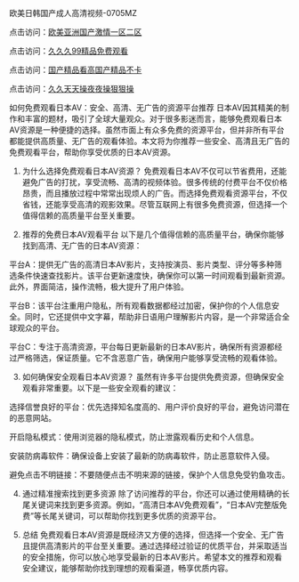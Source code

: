 
欧美日韩国产成人高清视频-0705MZ

点击访问：<a href="https://heiliaowzu4ur.pages.dev">欧美亚洲国产激情一区二区</a>

点击访问：<a href="https://heiliaozj3tjd.pages.dev">久久久99精品免费观看</a>

点击访问：<a href="https://heiliaoe8ajia.pages.dev">国产精品看高国产精品不卡</a>

点击访问：<a href="https://heiliaoxqkkct.pages.dev">久久天天操夜夜操狠狠操</a>





如何免费观看日本AV：安全、高清、无广告的资源平台推荐
日本AV因其精美的制作和丰富的题材，吸引了全球大量观众。对于很多影迷而言，能够免费观看日本AV资源是一种便捷的选择。虽然市面上有众多免费的资源平台，但并非所有平台都能提供高质量、无广告的观看体验。本文将为你推荐一些安全、高清且无广告的免费观看平台，帮助你享受优质的日本AV资源。

1. 为什么选择免费观看日本AV资源？
免费观看日本AV不仅可以节省费用，还能避免广告的打扰，享受流畅、高清的视频体验。很多传统的付费平台不仅价格昂贵，而且播放过程中常常出现烦人的广告。而选择免费观看资源平台，不仅省钱，还能享受高清的观影效果。尽管互联网上有很多免费资源，但选择一个值得信赖的高质量平台至关重要。

2. 推荐的免费日本AV观看平台
以下是几个值得信赖的高质量平台，确保你能够找到高清、无广告的日本AV资源：

平台A：提供无广告的高清日本AV影片，支持按演员、影片类型、评分等多种筛选条件快速查找影片。该平台更新速度快，确保你可以第一时间观看到最新资源。此外，界面简洁，操作流畅，极大提升了用户体验。

平台B：该平台注重用户隐私，所有观看数据都经过加密，保护你的个人信息安全。同时，它还提供中文字幕，帮助非日语用户理解影片内容，是一个非常适合全球观众的平台。

平台C：专注于高清资源，平台每日更新最新的日本AV影片，确保所有资源都经过严格筛选，保证质量。它不含恶意广告，确保用户能够享受流畅的观看体验。

3. 如何确保安全观看日本AV资源？
虽然有许多平台提供免费资源，但确保安全观看非常重要。以下是一些安全观看的建议：

选择信誉良好的平台：优先选择知名度高的、用户评价良好的平台，避免访问潜在的恶意网站。

开启隐私模式：使用浏览器的隐私模式，防止泄露观看历史和个人信息。

安装防病毒软件：确保设备上安装了最新的防病毒软件，防止恶意软件入侵。

避免点击不明链接：不要随便点击不明来源的链接，保护个人信息免受钓鱼攻击。

4. 通过精准搜索找到更多资源
除了访问推荐的平台，你还可以通过使用精确的长尾关键词来找到更多资源。例如，“高清日本AV免费观看”，“日本AV完整版免费”等长尾关键词，可以帮助你找到更多优质的资源平台。

5. 总结
免费观看日本AV资源是既经济又方便的选择，但选择一个安全、无广告且提供高清影片的平台至关重要。通过选择经过验证的优质平台，并采取适当的安全措施，你可以放心地享受最新的日本AV影片。希望本文的推荐和观看安全建议，能够帮助你找到理想的观看渠道，畅享优质内容。





<span style="display:none;">[Canonical link](  ）</span>
